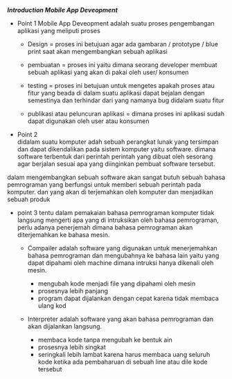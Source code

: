 ***Introduction Mobile App Deveopment***

* Point 1 
Mobile App Deveopment adalah suatu proses pengembangan aplikasi yang meliputi proses 
    * Design = proses ini betujuan agar ada gambaran / prototype / blue print saat akan mengembangkan sebuah aplikasi

    * pembuatan = proses ini yaitu dimana seorang developer membuat sebuah aplikasi yang akan di pakai oleh user/ konsumen

    * testing = proses ini betujuan untuk mengetes apakah proses atau fitur yang beada di dalam suatu aplikasi dapat bejalan dengan semestinya dan terhindar dari yang namanya bug didalam suatu fitur

    * publikasi atau peluncuran aplikasi = dimana proses ini aplikasi sudah dapat digunakan oleh user atau konsumen

* Point 2  
didalam suatu komputer adah sebuah perangkat lunak yang tersimpan dan dapat dikendalikan pada sistem komputer yaitu software. dimana software terbentuk dari perintah perintah yang dibuat oleh sesorang agar berjalan sesuai apa yang diinginkan pembuat software tersebut.

dalam mengembangkan sebuah software akan sangat butuh sebuah bahasa pemrograman yang berfungsi untuk memberi sebuah perintah pada komputer. dan yang akan di terjemahkan oleh komputer dan menjadikan sebuah produk 

* point 3
tentu dalam pemakaian bahasa pemrograman komputer tidak langsung mengerti apa yang di intruksikan oleh bahasa pemrograman, perlu adanya penerjemah dimana bahasa pemrograman akan diterjemahkan ke bahasa mesin.

    * Compailer  adalah software yang digunakan untuk menerjemahkan bahasa pemrograman dan mengubahnya ke bahasa lain yaitu yang dapat dipahami oleh machine dimana intruksi hanya dikenali oleh mesin.

        * mengubah kode menjadi file yang dipahami oleh mesin
        * prosesnya lebih panjang
        * program dapat dijalankan dengan cepat karena tidak membaca ulang kod
    
    * Interpreter adalah software yang akan bahasa pemrograman dan akan dijalankan langsung. 

        * membaca kode tanpa mengubah ke bentuk ain
        * prosesnya lebih singkat
        * seringkali lebih lambat karena harus membaca uang seluruh kode ketika ada pembaharuan di sebuah line atau dile kode tersebut

